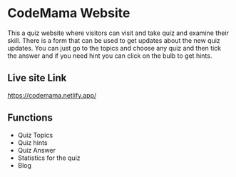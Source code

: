 # CodeMama Website

This a quiz website where visitors can visit and take quiz and examine their skill. There is a form that can be used to get updates about the new quiz updates. You can just go to the topics and choose any quiz and then tick the answer and if you need hint you can click on the bulb to get hints.

## Live site Link

https://codemama.netlify.app/

## Functions

- Quiz Topics
- Quiz hints
- Quiz Answer
- Statistics for the quiz
- Blog
